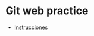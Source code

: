# Git web practice

* [Instrucciones](http://misovirtual.virtual.uniandes.edu.co/codelabs/git_web_practice/index.html#0)


